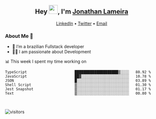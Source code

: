 <h2 align="center">Hey <img src="https://github.com/TheDudeThatCode/TheDudeThatCode/blob/master/Assets/Hi.gif" width="29">, I'm <a href="https://www.linkedin.com/in/jonathanlameira/">Jonathan Lameira</a></h2>
<p align="center">
  <a href="https://www.linkedin.com/in/jonathanlameira/">LinkedIn</a> •
  <a href="https://twitter.com/jlameira">Twitter</a> •
  <a href="mailto:jlameira@gmail.com">Email</a>
</p>

### About Me 🚀
- 🌱  I’m a brazilian Fullstack developer</br>
- 👨‍💻  I am passionate about Development</br>

<!-- ![Jonathan Lameira github stats](https://github-readme-stats.vercel.app/api?username=jlameirameli&show_icons=true&hide_border=true)&nbsp;&nbsp; -->

📊 This week I spent my time working on
<!--START_SECTION:waka-->

```text
TypeScript                      ████████████████████▒░░░░   80.92 %
JavaScript                      ██▓░░░░░░░░░░░░░░░░░░░░░░   10.78 %
JSON                            █░░░░░░░░░░░░░░░░░░░░░░░░   03.89 %
Shell Script                    ▒░░░░░░░░░░░░░░░░░░░░░░░░   01.30 %
Jest Snapshot                   ▒░░░░░░░░░░░░░░░░░░░░░░░░   01.17 %
Text                            ▒░░░░░░░░░░░░░░░░░░░░░░░░   00.80 %
```

<!--END_SECTION:waka-->

<br />

![visitors](https://visitor-badge.laobi.icu/badge?page_id=jlameira.jlameira)
